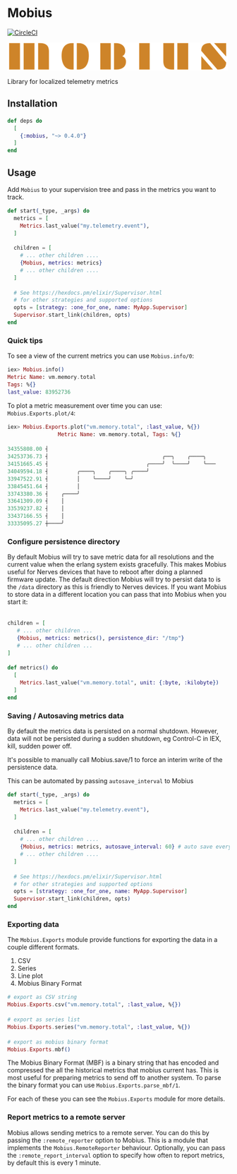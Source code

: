 # Mobius

[![CircleCI](https://circleci.com/gh/mobius-home/mobius/tree/main.svg?style=svg)](https://circleci.com/gh/mobius-home/mobius/tree/main)

![Mobius](assets/mobius-name.png)

Library for localized telemetry metrics

## Installation

```elixir
def deps do
  [
    {:mobius, "~> 0.4.0"}
  ]
end
```

## Usage

Add `Mobius` to your supervision tree and pass in the metrics you want to track.

```elixir
def start(_type, _args) do
  metrics = [
    Metrics.last_value("my.telemetry.event"),
  ]

  children = [
    # ... other children ....
    {Mobius, metrics: metrics}
    # ... other children ....
  ]

  # See https://hexdocs.pm/elixir/Supervisor.html
  # for other strategies and supported options
  opts = [strategy: :one_for_one, name: MyApp.Supervisor]
  Supervisor.start_link(children, opts)
end
```

### Quick tips

To see a view of the current metrics you can use `Mobius.info/0`:

```elixir
iex> Mobius.info()
Metric Name: vm.memory.total
Tags: %{}
last_value: 83952736
```

To plot a metric measurement over time you can use:  `Mobius.Exports.plot/4`:

```elixir
iex> Mobius.Exports.plot("vm.memory.total", :last_value, %{})
                Metric Name: vm.memory.total, Tags: %{}

34355808.00 ┤
34253736.73 ┤                                    ╭──╮    ╭────╮
34151665.45 ┤                               ╭────╯  ╰────╯    ╰───
34049594.18 ┤         ╭────╮    ╭────╮ ╭────╯
33947522.91 ┤         │    ╰────╯    ╰─╯
33845451.64 ┤         │
33743380.36 ┤    ╭────╯
33641309.09 ┤    │
33539237.82 ┤    │
33437166.55 ┤    │
33335095.27 ┼────╯
```

### Configure persistence directory

By default Mobius will try to save metric data for all resolutions and the
current value when the erlang system exists gracefully. This makes Mobius useful
for Nerves devices that have to reboot after doing a planned firmware update.
The default direction Mobius will try to persist data to is the `/data`
directory as this is friendly to Nerves devices. If you want Mobius to store
data in a different location you can pass that into Mobius when you start it:

```elixir

children = [
   # ... other children ...
   {Mobius, metrics: metrics(), persistence_dir: "/tmp"}
   # ... other children ...
]

def metrics() do
  [
    Metrics.last_value("vm.memory.total", unit: {:byte, :kilobyte})
  ]
end
```

### Saving / Autosaving metrics data

By default the metrics data is persisted on a normal shutdown. However, data
will not be persisted during a sudden shutdown, eg Control-C in IEX, kill,
sudden power off.

It's possible to manually call Mobius.save/1 to force an interim write of the
persistence data.

This can be automated by passing `autosave_interval` to Mobius

```elixir
def start(_type, _args) do
  metrics = [
    Metrics.last_value("my.telemetry.event"),
  ]

  children = [
    # ... other children ....
    {Mobius, metrics: metrics, autosave_interval: 60} # auto save every 60 seconds
    # ... other children ....
  ]

  # See https://hexdocs.pm/elixir/Supervisor.html
  # for other strategies and supported options
  opts = [strategy: :one_for_one, name: MyApp.Supervisor]
  Supervisor.start_link(children, opts)
end
```

### Exporting data

The `Mobius.Exports` module provide functions for exporting the data in a couple
different formats.

1. CSV
2. Series
3. Line plot
4. Mobius Binary Format

```elixir
# export as CSV string
Mobius.Exports.csv("vm.memory.total", :last_value, %{})

# export as series list
Mobius.Exports.series("vm.memory.total", :last_value, %{})

# export as mobius binary format
Mobius.Exports.mbf()
```

The Mobius Binary Format (MBF) is a binary string that has encoded and
compressed the all the historical metrics that mobius current has. This is
most useful for preparing metrics to send off to another system. To parse
the binary format you can use `Mobius.Exports.parse_mbf/1`.

For each of these you can see the `Mobius.Exports` module for more details.

### Report metrics to a remote server

Mobius allows sending metrics to a remote server. You can do this by passing the
`:remote_reporter` option to Mobius. This is a module that implements the
`Mobius.RemoteReporter` behaviour. Optionally, you can pass the
`:remote_report_interval` option to specify how often to report metrics, by
default this is every 1 minute.

